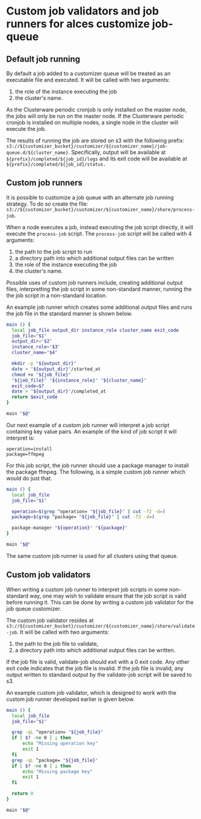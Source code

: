 # Custom job validators and job runners for alces customize job-queue

## Default job running

By default a job added to a customizer queue will be treated as an executable
file and executed.  It will be called with two arguments:

 1. the role of the instance executing the job
 2. the cluster's name.

As the Clusterware periodic cronjob is only installed on the master node, the
jobs will only be run on the master node.  If the Clusterware periodic cronjob
is installed on multiple nodes, a single node in the cluster will execute the
job.

The results of running the job are stored on s3 with the following prefix:
`s3://${customizer_bucket}/customizer/${customizer_name}/job-queue.d/${cluster_name}`.
Specifically, output will be available at `${prefix}/completed/${job_id}/logs`
and its exit code will be available at `${prefix}/completed/${job_id}/status.`

## Custom job runners

It is possible to customize a job queue with an alternate job running
strategy.  To do so create the file:
`s3://${customizer_bucket}/customizer/${customizer_name}/share/process-job`.

When a node executes a job, instead executing the job script directly, it will
execute the `process-job` script.  The `process-job` script will be called
with 4 arguments:

 1. the path to the job script to run
 2. a directory path into which additional output files can be written
 3. the role of the instance executing the job
 4. the cluster's name.

Possible uses of custom job runners include, creating additional output files,
interpretting the job script in some non-standard manner, running the the
job script in a non-standard location.

An example job runner which creates some additional output files and runs the
job file in the standard manner is shown below.

```bash
main () {
  local job_file output_dir instance_role cluster_name exit_code
  job_file="$1"
  output_dir="$2"
  instance_role="$3"
  cluster_name="$4"

  mkdir -p "${output_dir}"
  date > "${output_dir}"/started_at
  chmod +x "${job_file}"
  "${job_file}" "${instance_role}" "${cluster_name}"
  exit_code=$?
  date > "${output_dir}"/completed_at
  return $exit_code
}

main "$@"
```

Our next example of a custom job runner will interpret a job script containing
key value pairs.  An example of the kind of job script it will interpret is:

```
operation=install
package=ffmpeg
```

For this job script, the job runner should use a package manager to install
the package ffmpeg.  The following, is a simple custom job runner which would
do just that.

```bash
main () {
  local job_file
  job_file="$1"

  operation=$(grep ^operation= "${job_file}" | cut -f2 -d=)
  package=$(grep ^package= "${job_file}" | cut -f2 -d=)

  package-manager "${operation}" "${package}"
}

main "$@"
```

The same custom job runner is used for all clusters using that queue.


## Custom job validators

When writing a custom job runner to interpret job scripts in some non-standard
way, one may wish to validate ensure that the job script is valid before
running it.  This can be done by writing a custom job validator for the job
queue customizer.

The custom job validator resides at
`s3://${customizer_bucket}/customizer/${customizer_name}/share/validate-job`.
It will be called with two arguments:

 1. the path to the job file to validate,
 2. a directory path into which additional output files can be written.

If the job file is valid, validate-job should exit with a 0 exit code.  Any
other exit code indicates that the job file is invalid.  If the job file is
invalid, any output written to standard output by the validate-job script will
be saved to s3.

An example custom job validator, which is designed to work with the custom job
runner developed earlier is given below.

```bash
main () {
  local job_file
  job_file="$1"

  grep -qL ^operation= "${job_file}" 
  if [ $? -ne 0 ] ; then
      echo "Missing operation key"
      exit 1
  fi
  grep -qL ^package= "${job_file}" 
  if [ $? -ne 0 ] ; then
      echo "Missing package key"
      exit 1
  fi

  return 0
}

main "$@"
```
